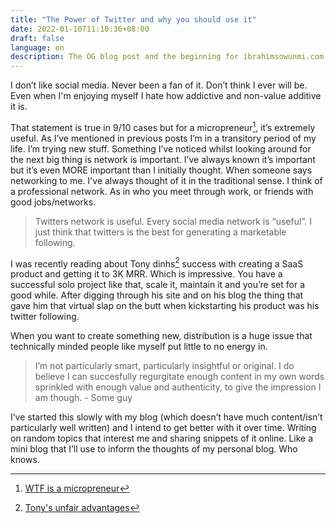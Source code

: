 ```yaml
---
title: "The Power of Twitter and why you should use it"
date: 2022-01-10T11:10:36+08:00
draft: false
language: en
description: The OG blog post and the beginning for ibrahimsowunmi.com
---
```


I don’t like social media. Never been a fan of it. Don’t think I ever will be. Even when I'm enjoying myself I hate how addictive and non-value additive it is.

That statement is true in 9/10 cases but for a micropreneur[^1], it’s extremely useful. As I’ve mentioned in previous posts I’m in a transitory period of my life. I’m trying new stuff. Something I’ve noticed whilst looking around for the next big thing is network is important. I’ve always known it’s important but it’s even MORE important than I initially thought. When someone says networking to me. I've always thought of it in the traditional sense. I think of a professional network. As in who you meet through work, or friends with good jobs/networks. 

>  Twitters network is useful. Every social media network is “useful”. I just think that twitters is the best for generating a marketable following. 

I was recently reading about Tony dinhs[^2] success with creating a SaaS product and getting it to 3K MRR. Which is impressive. You have a successful solo project like that, scale it, maintain it and you’re set for a good while. After digging through his site and on his blog the thing that gave him that virtual slap on the butt when kickstarting his product was his twitter following. 

When you want to create something new, distribution is a huge issue that technically minded people like myself put little to no energy in.

>  I’m not particularly smart, particularly insightful or original. I do believe I can succesfully regurgitate enough content in my own words sprinkled with enough value and authenticity, to give the impression I am though. - Some guy

I’ve started this slowly with my blog (which doesn’t have much content/isn’t particularly well written) and I intend to get better with it over time. Writing on random topics that interest me and sharing snippets of it online. Like a mini blog that I’ll use to inform the thoughts of my personal blog. Who knows.

[^1]: [WTF is a micropreneur](https://www.forafinancial.com/blog/small-business/micropreneur/)
[^2]: [Tony's unfair advantages]( https://tdinh.notion.site/My-unfair-advantages-11869357fc184e85ab0075b3765829a0)